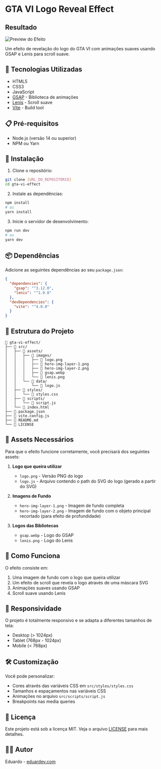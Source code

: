 # GTA VI Logo Reveal Effect

## Resultado
![Preview do Efeito](src/assets/images/preview.gif)

Um efeito de revelação do logo do GTA VI com animações suaves usando GSAP e Lenis para scroll suave.

## 🚀 Tecnologias Utilizadas

- HTML5
- CSS3
- JavaScript
- [GSAP](https://greensock.com/gsap/) - Biblioteca de animações
- [Lenis](https://github.com/studio-freight/lenis) - Scroll suave
- [Vite](https://vitejs.dev/) - Build tool

## 📋 Pré-requisitos

- Node.js (versão 14 ou superior)
- NPM ou Yarn

## 🔧 Instalação

1. Clone o repositório:
```bash
git clone [URL_DO_REPOSITÓRIO]
cd gta-vi-effect
```

2. Instale as dependências:
```bash
npm install
# ou
yarn install
```

3. Inicie o servidor de desenvolvimento:
```bash
npm run dev
# ou
yarn dev
```

## 📦 Dependências

Adicione as seguintes dependências ao seu `package.json`:

```json
{
  "dependencies": {
    "gsap": "^3.12.0",
    "lenis": "^1.0.0"
  },
  "devDependencies": {
    "vite": "^4.0.0"
  }
}
```

## 📁 Estrutura do Projeto

```
📁 gta-vi-effect/
├── 📁 src/
│   ├── 📁 assets/
│   │   ├── 📁 images/
│   │   │   ├── 📄 logo.png
│   │   │   ├── 📄 hero-img-layer-1.png
│   │   │   ├── 📄 hero-img-layer-2.png
│   │   │   ├── 📄 gsap.webp
│   │   │   └── 📄 lenis.png
│   │   └── 📁 data/
│   │       └── 📄 logo.js
│   ├── 📁 styles/
│   │   └── 📄 styles.css
│   ├── 📁 scripts/
│   │   └── 📄 script.js
│   └── 📄 index.html
├── 📄 package.json
├── 📄 vite.config.js
├── 📄 README.md
└── 📄 LICENSE
```

## 🎨 Assets Necessários

Para que o efeito funcione corretamente, você precisará dos seguintes assets:

1. **Logo que queira utilizar**
   - `logo.png` - Versão PNG do logo
   - `logo.js` - Arquivo contendo o path do SVG do logo (gerado a partir do SVG)

2. **Imagens de Fundo**
   - `hero-img-layer-1.png` - Imagem de fundo completa
   - `hero-img-layer-2.png` - Imagem de fundo com o objeto principal recortado (para efeito de profundidade)

3. **Logos das Bibliotecas**
   - `gsap.webp` - Logo do GSAP
   - `lenis.png` - Logo do Lenis

## 🎯 Como Funciona

O efeito consiste em:
1. Uma imagem de fundo com o logo que queira utilizar
2. Um efeito de scroll que revela o logo através de uma máscara SVG
3. Animações suaves usando GSAP
4. Scroll suave usando Lenis

## 📱 Responsividade

O projeto é totalmente responsivo e se adapta a diferentes tamanhos de tela:
- Desktop (> 1024px)
- Tablet (768px - 1024px)
- Mobile (< 768px)

## 🛠️ Customização

Você pode personalizar:
- Cores através das variáveis CSS em `src/styles/styles.css`
- Tamanhos e espaçamentos nas variáveis CSS
- Animações no arquivo `src/scripts/script.js`
- Breakpoints nas media queries

## 📄 Licença

Este projeto está sob a licença MIT. Veja o arquivo [LICENSE](LICENSE) para mais detalhes.

## 👨‍💻 Autor

Eduardo - [eduardev.com](https://eduardev.com) 
